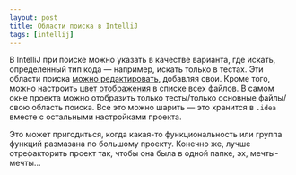 ```yaml
---
layout: post
title: Области поиска в IntelliJ
tags: [intellij]
---
```

В IntelliJ при поиске можно указать в качестве варианта, где искать, определенный тип кода — например, искать только в тестах. 
Эти области поиска [можно редактировать](https://www.jetbrains.com/help/idea/settings-scopes.html), добавляя свои. 
Кроме того, можно настроить [цвет отображения](https://www.jetbrains.com/help/idea/configuring-scopes-and-file-colors.html#creating-a-new-custom-scope) в списке всех файлов. 
В самом окне проекта можно отобразить только тесты/только основные файлы/свою область поиска. 
Все это можно шарить — это хранится в `.idea` вместе с остальными настройками проекта.

Это может пригодиться, когда какая-то функциональность или группа функций размазана по большому проекту. Конечно же, лучше отрефакторить проект так, чтобы она была в одной папке, эх, мечты-мечты...


